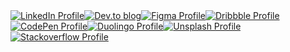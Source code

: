 <div target="_black" style="display: flex; flex-wrap: wrap">
  <a href="https://linkedin.com/in/amir2mi">
    <img alt="LinkedIn Profile" src="https://img.shields.io/badge/linkedin-%23212121.svg?style=for-the-badge&logo=linkedin&logoColor=white"/>
  </a>
  <a target="_black" href="https://dev.to/amir2mi">
    <img alt="Dev.to blog" src="https://img.shields.io/badge/dev.to-212121?style=for-the-badge&logo=dev.to&logoColor=white"/>
  </a>
  <a target="_black" href="https://www.figma.com/@amir2mi">
    <img alt="Figma Profile" src="https://img.shields.io/badge/figma-%23212121.svg?style=for-the-badge&logo=figma&logoColor=white"/>
  </a>
  <a target="_black" href="https://dribbble.com/amir2mi">
    <img alt="Dribbble Profile" src="https://img.shields.io/badge/Dribbble-212121?style=for-the-badge&logo=dribbble&logoColor=white"/>
  </a>
  <a target="_black" href="https://codepen.io/amirmp3">
    <img alt="CodePen Profile" src="https://img.shields.io/badge/Codepen-212121?style=for-the-badge&logo=codepen&logoColor=white"/>
  </a>
  <a target="_black" href="https://www.duolingo.com/profile/Amir2mi">
    <img alt="Duolingo Profile" src="https://img.shields.io/badge/Duolingo-%23212121.svg?style=for-the-badge&logo=Duolingo&logoColor=white"/>
  </a>
  <a target="_black" href="https://unsplash.com/@amir2mi">
    <img alt="Unsplash Profile" src="https://img.shields.io/badge/Unsplash-%23212121.svg?style=for-the-badge&logo=Unsplash&logoColor=white"/>
  </a>
  <a target="_black" href="https://stackoverflow.com/users/15172167/amir2mi">
    <img alt="Stackoverflow Profile" src="https://img.shields.io/badge/Stackoverflow-%23212121.svg?style=for-the-badge&logo=Stackoverflow&logoColor=white"/>
  </a>
</div>

